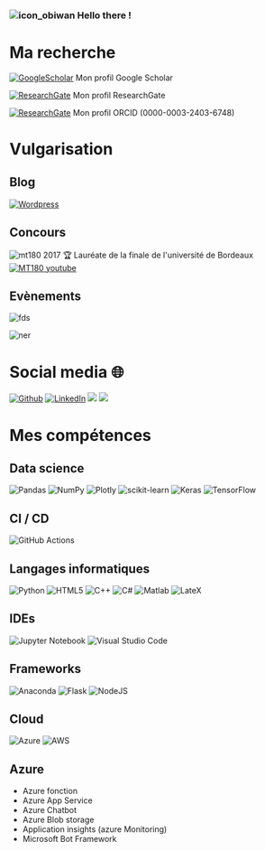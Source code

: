 ### ![icon_obiwan](https://user-images.githubusercontent.com/91669852/178108945-1bf081e4-a23a-4c99-89d3-30d9d1d9b065.PNG) Hello there !

# Ma recherche 




<a href="https://scholar.google.com/citations?user=HRSz8loAAAAJ&hl=en" target="_blank"><img alt="GoogleScholar" src="https://user-images.githubusercontent.com/91669852/179966753-6790be8c-0d2c-46cf-ae2e-20db1632aa6c.png" /></a> Mon profil Google Scholar

<a href="https://www.researchgate.net/profile/Sandy-Morais-4" target="_blank"><img alt="ResearchGate" src="https://user-images.githubusercontent.com/91669852/179966802-2d986d77-cc22-48e6-9f65-8ab77b4a80c7.png" /></a> Mon profil ResearchGate

<a href="https://orcid.org/0000-0003-2403-6748" target="_blank"><img alt="ResearchGate" src="https://user-images.githubusercontent.com/91669852/179966906-647b3993-3373-442c-a0a7-9578cb708140.png" /></a> Mon profil ORCID (0000-0003-2403-6748)

# Vulgarisation
## Blog
<a href="https://wordpress.com/home/gossiplearn.wordpress.com" target="_blank"><img alt="Wordpress" src="https://img.shields.io/badge/Gossip%20Learn-%2300749C.svg?style=for-the-badge&logo=wordpress&logoColor=white" /></a> 

## Concours
![mt180](https://user-images.githubusercontent.com/91669852/180441118-a60e0a80-b43c-4d88-aff3-392b6a62b569.jpg) 2017 :trophy:
Lauréate de la finale de l'université de Bordeaux <a href="https://www.youtube.com/watch?v=OnRZqV6c3GU" target="_blank"><img alt="MT180 youtube" src="https://user-images.githubusercontent.com/91669852/180447397-8f7bbec8-8e5f-4536-98ed-bb4f544da36a.png" /></a>

## Evènements
![fds](https://user-images.githubusercontent.com/91669852/180441156-5c231405-261d-45ea-ba81-e395c338d5b8.png)

![ner](https://user-images.githubusercontent.com/91669852/180448141-554c4f11-bf5e-49cf-a667-679af31f16c4.jpg)

# Social media 🌐
<p>
<a href="https://github.com/SanaeSaccomano" target="_blank"><img alt="Github" src="https://img.shields.io/badge/GitHub-%2312100E.svg?&style=for-the-badge&logo=Github&logoColor=white" /></a> 
<a href="https://www.linkedin.com/in/sandy-morais-20570a5a/" target="_blank"><img alt="LinkedIn" src="https://img.shields.io/badge/linkedin-%230077B5.svg?&style=for-the-badge&logo=linkedin&logoColor=white" /></a> 
<a href="https://www.codingame.com/profile/0d432f5f272b65a85c99fd8b7ec5e48b4451174"><img src="https://img.shields.io/badge/CodinGame-F2BB13.svg?style=for-the-badge&logo=CodinGame&logoColor=black"></a>
 <a href="[https://www.codingame.com/profile/0d432f5f272b65a85c99fd8b7ec5e48b4451174](https://twitter.com/Sa_Mo_Pro)"><img src="https://img.shields.io/badge/twitter-%231DA1F2.svg?&style=for-the-badge&logo=twitter&logoColor=white"></a>
</p>

# Mes compétences
## Data science

![Pandas](https://img.shields.io/badge/pandas-%23150458.svg?style=for-the-badge&logo=pandas&logoColor=white)
![NumPy](https://img.shields.io/badge/numpy-%23013243.svg?style=for-the-badge&logo=numpy&logoColor=white)
![Plotly](https://img.shields.io/badge/Plotly-%233F4F75.svg?style=for-the-badge&logo=plotly&logoColor=white)
![scikit-learn](https://img.shields.io/badge/scikit--learn-%23F7931E.svg?style=for-the-badge&logo=scikit-learn&logoColor=white)
![Keras](https://img.shields.io/badge/Keras-%23D00000.svg?style=for-the-badge&logo=Keras&logoColor=white)
![TensorFlow](https://img.shields.io/badge/TensorFlow-%23FF6F00.svg?style=for-the-badge&logo=TensorFlow&logoColor=white)

## CI / CD
![GitHub Actions](https://img.shields.io/badge/github%20actions-%232671E5.svg?style=for-the-badge&logo=githubactions&logoColor=white)

## Langages informatiques

![Python](https://img.shields.io/badge/python-3670A0?style=for-the-badge&logo=python&logoColor=ffdd54)
![HTML5](https://img.shields.io/badge/html5-%23E34F26.svg?style=for-the-badge&logo=html5&logoColor=white)
![C++](https://img.shields.io/badge/c++-%2300599C.svg?style=for-the-badge&logo=c%2B%2B&logoColor=white)
![C#](https://img.shields.io/badge/c%23-%23239120.svg?style=for-the-badge&logo=c-sharp&logoColor=white)
![Matlab](https://img.shields.io/badge/Matlab-%23FF6F00.svg?style=for-the-badge&logo=Matlab&logoColor=white)
![LateX](https://img.shields.io/badge/LateX-%23197d5d.svg?style=for-the-badge&logo=Latex&logoColor=white)

## IDEs

![Jupyter Notebook](https://img.shields.io/badge/jupyter-%23FF6F00.svg?style=for-the-badge&logo=jupyter&logoColor=white)
![Visual Studio Code](https://img.shields.io/badge/Visual%20Studio%20Code-0078d7.svg?style=for-the-badge&logo=visual-studio-code&logoColor=white)

## Frameworks

![Anaconda](https://img.shields.io/badge/Anaconda-%2344A833.svg?style=for-the-badge&logo=anaconda&logoColor=white)
![Flask](https://img.shields.io/badge/flask-%23000.svg?style=for-the-badge&logo=flask&logoColor=white)
![NodeJS](https://img.shields.io/badge/node.js-6DA55F?style=for-the-badge&logo=node.js&logoColor=white)

## Cloud

![Azure](https://img.shields.io/badge/azure-%230072C6.svg?style=for-the-badge&logo=microsoftazure&logoColor=white)
![AWS](https://img.shields.io/badge/Amazon%20AWS-232F3E.svg?style=for-the-badge&logo=Amazon-AWS&logoColor=white)

## Azure
- Azure fonction
- Azure App Service
- Azure Chatbot
- Azure Blob storage
- Application insights (azure Monitoring)
- Microsoft Bot Framework

<!--
**SanaeSaccomano/SanaeSaccomano** is a ✨ _special_ ✨ repository because its `README.md` (this file) appears on your GitHub profile.

Here are some ideas to get you started:

- 🔭 I’m currently working on ...
- 🌱 I’m currently learning ...
- 👯 I’m looking to collaborate on ...
- 🤔 I’m looking for help with ...
- 💬 Ask me about ...
- 📫 How to reach me: ...
- 😄 Pronouns: ...
- ⚡ Fun fact: ...
-->
